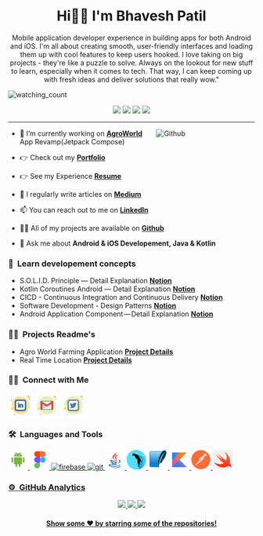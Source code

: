 
<h1 align="center">Hi👋🏻 I'm Bhavesh Patil </h1>
<p align="center"> Mobile application developer experience in building apps for both Android and iOS. I'm all about creating smooth, user-friendly interfaces and loading them up with cool features to keep users hooked. I love taking on big projects - they're like a puzzle to solve. Always on the lookout for new stuff to learn, especially when it comes to tech. That way, I can keep coming up with fresh ideas and deliver solutions that really wow."</p>
<p align="center">
<p align="left"> 
<img src="https://komarev.com/ghpvc/?username=bhaveshppatil&color=blue" alt="watching_count" />
 </p>
 <p align="center">
<img src="https://img.shields.io/badge/Age-24-blue" />
  <img src="https://img.shields.io/badge/Focus-Android,%20iOS%20Development -blue" />
  <img src="https://img.shields.io/badge/Lives-Navi%20Mumbai%20,%20Maharashtra -blue" />
  <img src="https://img.shields.io/badge/Languages-Marathi%20,%20Hindi%20%26%20English-blue" />
</p>
<hr>

  <img width="40%" align="right" alt="Github" src="https://user-images.githubusercontent.com/60788180/131893851-b24002a3-72be-40cf-a179-7cbdff89b087.gif" />
 
- 🎯 I’m currently working on **[AgroWorld](https://bhaveshppatil.notion.site/Agro-World-be34cad60def41ffb1ae9993aa3c9181?pvs=4)** App Revamp(Jetpack Compose)

- 👉 Check out my **[Portfolio](https://bhaveshppatil.github.io/)**

- 👉 See my Experience **[Resume](https://www.canva.com/design/DAEvb4omGiA/3yxzCsAI7fjYEkRU4OzCGA/view?utm_content=DAEvb4omGiA&utm_campaign=designshare&utm_medium=link&utm_source=publishsharelink)**

- 📝 I regularly write articles on **[Medium](https://medium.com/@bhaveshppatil)**

- 📫 You can reach out to me on **[LinkedIn](https://www.linkedin.com/in/bhavesh-patil-78b346204/)**

- 👨‍💻 All of my projects are available on **[Github](https://github.com/bhaveshppatil?tab=repositories)**

- 💬 Ask me about **Android & iOS Developement, Java & Kotlin**

### 📝 &nbsp;Learn developement concepts

-  S.O.L.I.D. Principle — Detail Explanation **[Notion](https://bhaveshppatil.notion.site/S-O-L-I-D-Principles-423ea1e6308d4bcaad26aa9041cb4c84?pvs=4)**
-  Kotlin Coroutines Android — Detail Explanation **[Notion](https://bhaveshppatil.notion.site/Coroutines-3bdd8031fe6e439285f1390a50a274e4?pvs=4)**
-  CICD - Continuous Integration and Continuous Delivery **[Notion](https://bhaveshppatil.notion.site/CICD-1f5378180a1f400db858b2f7b1431b1a?pvs=4)**
-  Software Development - Design Patterns **[Notion](https://bhaveshppatil.notion.site/Design-Pattern-18e1f59ca31c45e4a0579eeab000d8e8?pvs=4)**
-  Android Application Component — Detail Explanation **[Notion](https://bhaveshppatil.notion.site/Android-Components-982ec022ecfc40c2ad0361960382e3c7?pvs=4)**

 ### 🤝🏻 &nbsp;Projects Readme's
 - Agro World Farming Application **[Project Details](https://bhaveshppatil.notion.site/Agro-World-be34cad60def41ffb1ae9993aa3c9181?pvs=4)**
 - Real Time Location **[Project Details](https://bhaveshppatil.notion.site/Real-Time-Location-Compass-Weather-f84d90f2628b41bbb95cc5c6ea286af2?pvs=4)**

 ### 🤝🏻 &nbsp;Connect with Me
<p align="left">
<a href="https://www.linkedin.com/in/bhavesh-patil-78b346204/" target="blank"><img align="center" src="https://github.com/bhaveshppatil/bhaveshppatil/blob/main/Social%20Icons/linkedin.png" alt="https://www.linkedin.com/in/bhavesh-patil-78b346204/" height="50" width="50" /></a>
<a href="mailto:bhavesh.patil0325@gmail.com" target="blank"><img align="center" src="https://github.com/bhaveshppatil/bhaveshppatil/blob/main/Social%20Icons/gmail.png" alt="mailto:bhavesh.patil0325@gmail.com" height="50" width="50" /></a>
<a href="https://twitter.com/bhavesh__patil" target="blank"><img align="center" src="https://github.com/bhaveshppatil/bhaveshppatil/blob/main/Social%20Icons/twitter.png" alt="https://twitter.com/bhavesh__patil" height="50" width=50" /></a>
</p>

 ### 🛠 &nbsp;Languages and Tools
<p align="left"> 
 <a href="https://developer.android.com" target="_blank"> <img src="https://github.com/bhaveshppatil/bhaveshppatil/blob/main/Tech%20stack/android-os.png" alt="android" width="40" height="40"/> 
 </a> <a href="https://www.figma.com/" target="_blank"> <img src="https://github.com/bhaveshppatil/bhaveshppatil/blob/main/Tech%20stack/figma.png" alt="figma" width="40" height="40"/> 
 </a> <a href="https://firebase.google.com/" target="_blank"> <img src="https://www.vectorlogo.zone/logos/firebase/firebase-icon.svg" alt="firebase" width="40" height="40"/> 
 </a> <a href="https://git-scm.com/" target="_blank"> <img src="https://www.vectorlogo.zone/logos/git-scm/git-scm-icon.svg" alt="git" width="40" height="40"/> </a> <a href="https://www.java.com" target="_blank"> <img src="https://github.com/bhaveshppatil/bhaveshppatil/blob/main/Tech%20stack/java.png" alt="java" width="40" height="40"/> 
 </a> <a href="https://www.parrotsec.org/" target="_blank"> <img src="https://github.com/bhaveshppatil/bhaveshppatil/blob/main/Tech%20stack/Parrot_Logo.png" alt="Parrot" width="40" height="40"/> 
 </a> <a href="https://www.sqlite.org/" target="_blank"> <img src="https://github.com/bhaveshppatil/bhaveshppatil/blob/main/Tech%20stack/Sqlite-square.png" alt="sqlite" width="40" height="40"/> 
 </a> <a href="https://kotlinlang.org/" target="_blank"> <img src="https://github.com/bhaveshppatil/bhaveshppatil/blob/main/Tech%20stack/kotlin.png" alt="kotlin" width="40" height="40"/>  </a> <a href="https://www.postman.com/" target="_blank"> <img src="https://github.com/bhaveshppatil/bhaveshppatil/blob/main/Tech%20stack/postman.png" alt="swift" width="40" height="40"/> </a> <a href="https://www.swift.org/" target="_blank"> <img src="https://github.com/bhaveshppatil/bhaveshppatil/blob/main/Tech%20stack/swift.png" alt="swift" width="40" height="40"/> </p>

### ⚙️ &nbsp;GitHub Analytics
                                                                                                                                                 
<p align = "center">
  <img src = "https://github-readme-stats.vercel.app/api?username=bhaveshppatil&show_icons=true&theme=dark" width = 400 />
  <img src = "https://github-readme-streak-stats.herokuapp.com/?user=bhaveshppatil&theme=dark&hide_border=true" width = 400 />
 <img src = "https://github-readme-stats.vercel.app/api/top-langs/?username=bhaveshppatil&theme=dark&hide_border=true&layout=compact" width = 400 />
</p>
 
 <h4 align="center">Show some ❤️ by starring some of the repositories!</h4>
